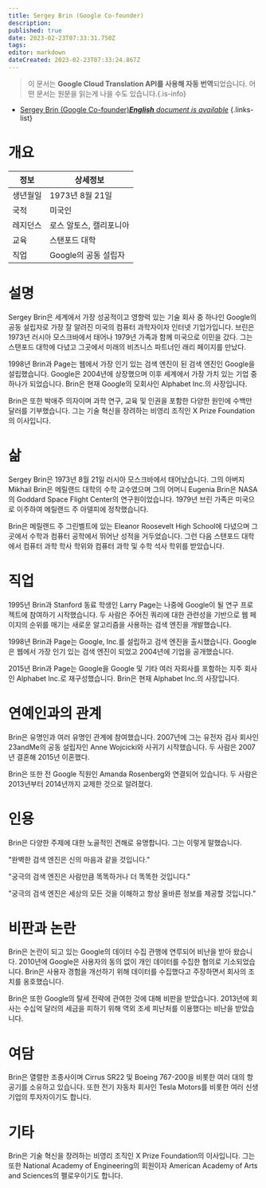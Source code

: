 ```yaml
---
title: Sergey Brin (Google Co-founder)
description: 
published: true
date: 2023-02-23T07:33:31.750Z
tags: 
editor: markdown
dateCreated: 2023-02-23T07:33:24.867Z
---
```


> 이 문서는 **Google Cloud Translation API를 사용해 자동 번역**되었습니다.
어떤 문서는 원문을 읽는게 나을 수도 있습니다.{.is-info}



- [Sergey Brin (Google Co-founder)***English** document is available*](/en/Knowledge-base/Dictionary/Person/sergey-brin-google-co-founder)
{.links-list}


# 개요

| 정보 | 상세정보 |
| ---------- | ------ |
| 생년월일 | 1973년 8월 21일 |
| 국적 | 미국인 |
| 레지던스 | 로스 알토스, 캘리포니아 |
| 교육 | 스탠포드 대학 |
| 직업 | Google의 공동 설립자 |

# 설명

Sergey Brin은 세계에서 가장 성공적이고 영향력 있는 기술 회사 중 하나인 Google의 공동 설립자로 가장 잘 알려진 미국의 컴퓨터 과학자이자 인터넷 기업가입니다. 브린은 1973년 러시아 모스크바에서 태어나 1979년 가족과 함께 미국으로 이민을 갔다. 그는 스탠포드 대학에 다녔고 그곳에서 미래의 비즈니스 파트너인 래리 페이지를 만났다.

1998년 Brin과 Page는 웹에서 가장 인기 있는 검색 엔진이 된 검색 엔진인 Google을 설립했습니다. Google은 2004년에 상장했으며 이후 세계에서 가장 가치 있는 기업 중 하나가 되었습니다. Brin은 현재 Google의 모회사인 Alphabet Inc.의 사장입니다.

Brin은 또한 박애주 의자이며 과학 연구, 교육 및 인권을 포함한 다양한 원인에 수백만 달러를 기부했습니다. 그는 기술 혁신을 장려하는 비영리 조직인 X Prize Foundation의 이사입니다.

# 삶

Sergey Brin은 1973년 8월 21일 러시아 모스크바에서 태어났습니다. 그의 아버지 Mikhail Brin은 메릴랜드 대학의 수학 교수였으며 그의 어머니 Eugenia Brin은 NASA의 Goddard Space Flight Center의 연구원이었습니다. 1979년 브린 가족은 미국으로 이주하여 메릴랜드 주 아델피에 정착했습니다.

Brin은 메릴랜드 주 그린벨트에 있는 Eleanor Roosevelt High School에 다녔으며 그곳에서 수학과 컴퓨터 공학에서 뛰어난 성적을 거두었습니다. 그런 다음 스탠포드 대학에서 컴퓨터 과학 학사 학위와 컴퓨터 과학 및 수학 석사 학위를 받았습니다.

# 직업

1995년 Brin과 Stanford 동료 학생인 Larry Page는 나중에 Google이 될 연구 프로젝트에 참여하기 시작했습니다. 두 사람은 주어진 쿼리에 대한 관련성을 기반으로 웹 페이지의 순위를 매기는 새로운 알고리즘을 사용하는 검색 엔진을 개발했습니다.

1998년 Brin과 Page는 Google, Inc.를 설립하고 검색 엔진을 출시했습니다. Google은 웹에서 가장 인기 있는 검색 엔진이 되었고 2004년에 기업을 공개했습니다.

2015년 Brin과 Page는 Google을 Google 및 기타 여러 자회사를 포함하는 지주 회사인 Alphabet Inc.로 재구성했습니다. Brin은 현재 Alphabet Inc.의 사장입니다.

# 연예인과의 관계

Brin은 유명인과 여러 유명인 관계에 참여했습니다. 2007년에 그는 유전자 검사 회사인 23andMe의 공동 설립자인 Anne Wojcicki와 사귀기 시작했습니다. 두 사람은 2007년 결혼해 2015년 이혼했다.

Brin은 또한 전 Google 직원인 Amanda Rosenberg와 연결되어 있습니다. 두 사람은 2013년부터 2014년까지 교제한 것으로 알려졌다.

# 인용

Brin은 다양한 주제에 대한 노골적인 견해로 유명합니다. 그는 이렇게 말했습니다.

"완벽한 검색 엔진은 신의 마음과 같을 것입니다."

"궁극의 검색 엔진은 사람만큼 똑똑하거나 더 똑똑한 것입니다."

"궁극의 검색 엔진은 세상의 모든 것을 이해하고 항상 올바른 정보를 제공할 것입니다."

# 비판과 논란

Brin은 논란이 되고 있는 Google의 데이터 수집 관행에 연루되어 비난을 받아 왔습니다. 2010년에 Google은 사용자의 동의 없이 개인 데이터를 수집한 혐의로 기소되었습니다. Brin은 사용자 경험을 개선하기 위해 데이터를 수집했다고 주장하면서 회사의 조치를 옹호했습니다.

Brin은 또한 Google의 탈세 전략에 관여한 것에 대해 비판을 받았습니다. 2013년에 회사는 수십억 달러의 세금을 피하기 위해 역외 조세 피난처를 이용했다는 비난을 받았습니다.

# 여담

Brin은 열렬한 조종사이며 Cirrus SR22 및 Boeing 767-200을 비롯한 여러 대의 항공기를 소유하고 있습니다. 또한 전기 자동차 회사인 Tesla Motors를 비롯한 여러 신생 기업의 투자자이기도 합니다.

# 기타

Brin은 기술 혁신을 장려하는 비영리 조직인 X Prize Foundation의 이사입니다. 그는 또한 National Academy of Engineering의 회원이자 American Academy of Arts and Sciences의 펠로우이기도 합니다.
